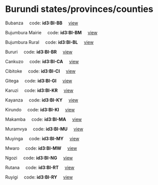# Burundi states/provinces/counties
Bubanza&nbsp;&nbsp;&nbsp;&nbsp;&nbsp;code: **id3:BI-BB**&nbsp;&nbsp;&nbsp;&nbsp;&nbsp;[view](../export/geojson/medium/id3/bi/bb.geojson)&nbsp;&nbsp;&nbsp;&nbsp;&nbsp;


Bujumbura Mairie&nbsp;&nbsp;&nbsp;&nbsp;&nbsp;code: **id3:BI-BM**&nbsp;&nbsp;&nbsp;&nbsp;&nbsp;[view](../export/geojson/medium/id3/bi/bm.geojson)&nbsp;&nbsp;&nbsp;&nbsp;&nbsp;


Bujumbura Rural&nbsp;&nbsp;&nbsp;&nbsp;&nbsp;code: **id3:BI-BL**&nbsp;&nbsp;&nbsp;&nbsp;&nbsp;[view](../export/geojson/medium/id3/bi/bl.geojson)&nbsp;&nbsp;&nbsp;&nbsp;&nbsp;


Bururi&nbsp;&nbsp;&nbsp;&nbsp;&nbsp;code: **id3:BI-BR**&nbsp;&nbsp;&nbsp;&nbsp;&nbsp;[view](../export/geojson/medium/id3/bi/br.geojson)&nbsp;&nbsp;&nbsp;&nbsp;&nbsp;


Cankuzo&nbsp;&nbsp;&nbsp;&nbsp;&nbsp;code: **id3:BI-CA**&nbsp;&nbsp;&nbsp;&nbsp;&nbsp;[view](../export/geojson/medium/id3/bi/ca.geojson)&nbsp;&nbsp;&nbsp;&nbsp;&nbsp;


Cibitoke&nbsp;&nbsp;&nbsp;&nbsp;&nbsp;code: **id3:BI-CI**&nbsp;&nbsp;&nbsp;&nbsp;&nbsp;[view](../export/geojson/medium/id3/bi/ci.geojson)&nbsp;&nbsp;&nbsp;&nbsp;&nbsp;


Gitega&nbsp;&nbsp;&nbsp;&nbsp;&nbsp;code: **id3:BI-GI**&nbsp;&nbsp;&nbsp;&nbsp;&nbsp;[view](../export/geojson/medium/id3/bi/gi.geojson)&nbsp;&nbsp;&nbsp;&nbsp;&nbsp;


Karuzi&nbsp;&nbsp;&nbsp;&nbsp;&nbsp;code: **id3:BI-KR**&nbsp;&nbsp;&nbsp;&nbsp;&nbsp;[view](../export/geojson/medium/id3/bi/kr.geojson)&nbsp;&nbsp;&nbsp;&nbsp;&nbsp;


Kayanza&nbsp;&nbsp;&nbsp;&nbsp;&nbsp;code: **id3:BI-KY**&nbsp;&nbsp;&nbsp;&nbsp;&nbsp;[view](../export/geojson/medium/id3/bi/ky.geojson)&nbsp;&nbsp;&nbsp;&nbsp;&nbsp;


Kirundo&nbsp;&nbsp;&nbsp;&nbsp;&nbsp;code: **id3:BI-KI**&nbsp;&nbsp;&nbsp;&nbsp;&nbsp;[view](../export/geojson/medium/id3/bi/ki.geojson)&nbsp;&nbsp;&nbsp;&nbsp;&nbsp;


Makamba&nbsp;&nbsp;&nbsp;&nbsp;&nbsp;code: **id3:BI-MA**&nbsp;&nbsp;&nbsp;&nbsp;&nbsp;[view](../export/geojson/medium/id3/bi/ma.geojson)&nbsp;&nbsp;&nbsp;&nbsp;&nbsp;


Muramvya&nbsp;&nbsp;&nbsp;&nbsp;&nbsp;code: **id3:BI-MU**&nbsp;&nbsp;&nbsp;&nbsp;&nbsp;[view](../export/geojson/medium/id3/bi/mu.geojson)&nbsp;&nbsp;&nbsp;&nbsp;&nbsp;


Muyinga&nbsp;&nbsp;&nbsp;&nbsp;&nbsp;code: **id3:BI-MY**&nbsp;&nbsp;&nbsp;&nbsp;&nbsp;[view](../export/geojson/medium/id3/bi/my.geojson)&nbsp;&nbsp;&nbsp;&nbsp;&nbsp;


Mwaro&nbsp;&nbsp;&nbsp;&nbsp;&nbsp;code: **id3:BI-MW**&nbsp;&nbsp;&nbsp;&nbsp;&nbsp;[view](../export/geojson/medium/id3/bi/mw.geojson)&nbsp;&nbsp;&nbsp;&nbsp;&nbsp;


Ngozi&nbsp;&nbsp;&nbsp;&nbsp;&nbsp;code: **id3:BI-NG**&nbsp;&nbsp;&nbsp;&nbsp;&nbsp;[view](../export/geojson/medium/id3/bi/ng.geojson)&nbsp;&nbsp;&nbsp;&nbsp;&nbsp;


Rutana&nbsp;&nbsp;&nbsp;&nbsp;&nbsp;code: **id3:BI-RT**&nbsp;&nbsp;&nbsp;&nbsp;&nbsp;[view](../export/geojson/medium/id3/bi/rt.geojson)&nbsp;&nbsp;&nbsp;&nbsp;&nbsp;


Ruyigi&nbsp;&nbsp;&nbsp;&nbsp;&nbsp;code: **id3:BI-RY**&nbsp;&nbsp;&nbsp;&nbsp;&nbsp;[view](../export/geojson/medium/id3/bi/ry.geojson)&nbsp;&nbsp;&nbsp;&nbsp;&nbsp;

